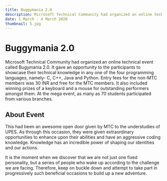 ```yaml
---
title: Buggymania 2.0
description: Microsoft Technical Community had organized an online technical event called Bugymania 2.0. It gave an opportunity to the participants to showcase their technical knowledge in any one of the four programming languages, namely- C, C++, Java and Python. Entry fees for the non-MTC members was 30 INR and free for the MTC members. It also included winning prizes of a keyboard and a mouse for outstanding performers amongst them. At the mega event, as many as 70 students participated from various branches.
date: 1 March - 4 March 2020
thumbnail: 5.jpg
---
```


# Buggymania 2.0

Microsoft Technical Community had organized an online technical event called Bugymania 2.0. It gave an opportunity to the participants to showcase their technical knowledge in any one of the four programming languages, namely- C, C++, Java and Python. Entry fees for the non-MTC members was 30 INR and free for the MTC members. It also included winning prizes of a keyboard and a mouse for outstanding performers amongst them. At the mega event, as many as 70 students participated from various branches.

## About Event

This had been an awesome open door given by MTC to the understudies of UPES. As through this occasion, they were given extraordinary opportunities to enhance upon their abilities and have an aggressive coding knowledge. Knowledge has an incredible power of shaping our identities and our actions.

It is the moment when we discover that we are not just one fixed personality, but a series of people who wake up according to the challenge we are facing. Therefore, keep on buckle down and attempt to take part in progressively such beneficial occasions to build up a new adventure.
